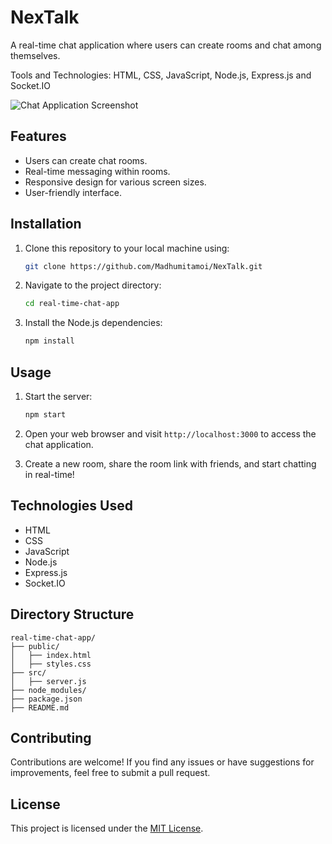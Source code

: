 # NexTalk

A real-time chat application where users can create rooms and chat among themselves. 

Tools and Technologies: HTML, CSS, JavaScript, Node.js, Express.js and Socket.IO

![Chat Application Screenshot](screenshot.png)

## Features

- Users can create chat rooms.
- Real-time messaging within rooms.
- Responsive design for various screen sizes.
- User-friendly interface.

## Installation

1. Clone this repository to your local machine using:

   ```bash
   git clone https://github.com/Madhumitamoi/NexTalk.git
   ```

2. Navigate to the project directory:

   ```bash
   cd real-time-chat-app
   ```

3. Install the Node.js dependencies:

   ```bash
   npm install
   ```

## Usage

1. Start the server:

   ```bash
   npm start
   ```

2. Open your web browser and visit `http://localhost:3000` to access the chat application.

3. Create a new room, share the room link with friends, and start chatting in real-time!

## Technologies Used

- HTML
- CSS
- JavaScript
- Node.js
- Express.js
- Socket.IO

## Directory Structure

```plaintext
real-time-chat-app/
├── public/
│   ├── index.html
│   ├── styles.css
├── src/
│   ├── server.js
├── node_modules/
├── package.json
├── README.md
```

## Contributing

Contributions are welcome! If you find any issues or have suggestions for improvements, feel free to submit a pull request.

## License

This project is licensed under the [MIT License](LICENSE).

